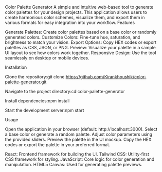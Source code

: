 Color Palette Generator
A simple and intuitive web-based tool to generate color palettes for your design projects. This application allows users to create harmonious color schemes, visualize them, and export them in various formats for easy integration into your workflow.
Features

Generate Palettes: Create color palettes based on a base color or randomly generated colors.
Customize Colors: Fine-tune hue, saturation, and brightness to match your vision.
Export Options: Copy HEX codes or export palettes as CSS, JSON, or PNG.
Preview: Visualize your palette in a sample UI layout to see how colors work together.
Responsive Design: Use the tool seamlessly on desktop or mobile devices.

Installation

Clone the repository:git clone https://github.com/Kirankhoushik/color-palette-generator.git


Navigate to the project directory:cd color-palette-generator


Install dependencies:npm install


Start the development server:npm start



Usage

Open the application in your browser (default: http://localhost:3000).
Select a base color or generate a random palette.
Adjust color parameters using the provided sliders.
Preview the palette in the UI mockup.
Copy the HEX codes or export the palette in your preferred format.


React: Frontend framework for building the UI.
Tailwind CSS: Utility-first CSS framework for styling.
JavaScript: Core logic for color generation and manipulation.
HTML5 Canvas: Used for generating palette previews.
